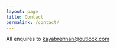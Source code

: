```yaml
---
layout: page
title: Contact
permalink: /contact/
---
```


All enquires to <a style="color:green" href="mailto:kayabrennan@outlook.com">kayabrennan@outlook.com</a>
